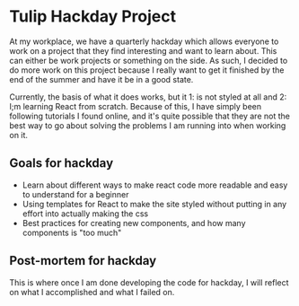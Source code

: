 # Tulip Hackday Project

At my workplace, we have a quarterly hackday which allows everyone to work on a project that they  find interesting and want to learn about. This can either be work projects or something on the side. As such, I decided to do more work on this project because I really want to get it finished by the end of the summer and have it be in a good state.

Currently, the basis of what it does works, but it 1: is not styled at all and 2: I;m learning React from scratch. Because of this, I have simply been following tutorials I found online, and it's quite possible that they are not the best way to go about solving the problems I am running into when working on it.

## Goals for hackday

- Learn about different ways to make react code more readable and easy to understand for a beginner
- Using templates for React to make the site styled without putting in any effort into actually making the css
- Best practices for creating new components, and how many components is "too much"

## Post-mortem for hackday

This is where once I am done developing the code for hackday, I will reflect on what I accomplished and what I failed on.